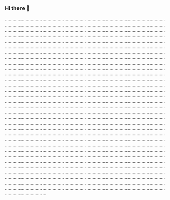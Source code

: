 ### Hi there 👋

................................................................................................................................................................................................................................................................................................................................................................................................................................................................................................................................................................................................................................................................................................................................................................................................................................................................................................................................................................................................................................................................................................................................................................................................................................................................................................................................................................................................................................................................................................................................................................................................................................................................................................................................................................................................................................................................................................................................................................................................................................................................................................................................................................................................................................................................................................................................................................................................................................................................................................................................................................................................................................................................................................................................................................................................................................................................................................................................................................................................................................................................................................................................................................................................................................................................................................................................................................................................................................................................................................................................................................................................................................................................................................................................................................................................................................................................................................................................................................................................................................................................................................................................................................